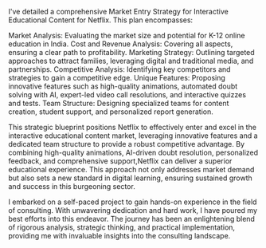 I've detailed a comprehensive Market Entry Strategy for Interactive Educational Content for Netflix. This plan encompasses:

Market Analysis: Evaluating the market size and potential for K-12 online education in India.
Cost and Revenue Analysis: Covering all aspects, ensuring a clear path to profitability.
Marketing Strategy: Outlining targeted approaches to attract families, leveraging digital and traditional media, and partnerships.
Competitive Analysis: Identifying key competitors and strategies to gain a competitive edge.
Unique Features: Proposing innovative features such as high-quality animations, automated doubt solving with AI, expert-led video call resolutions, and interactive quizzes and tests.
Team Structure: Designing specialized teams for content creation, student support, and personalized report generation.

This strategic blueprint positions Netflix to effectively enter and excel in the interactive educational content market, leveraging innovative features and 
a dedicated team structure to provide a robust competitive advantage. By combining high-quality animations, AI-driven doubt resolution, personalized feedback,
and comprehensive support,Netflix can deliver a superior educational experience. This approach not only addresses market demand but also sets a new standard in 
digital learning, ensuring sustained growth and success in this burgeoning sector.

I embarked on a self-paced project to gain hands-on experience in the field of consulting. 
With unwavering dedication and hard work, I have poured my best efforts into this 
endeavor. The journey has been an enlightening blend of rigorous analysis, strategic 
thinking, and practical implementation, providing me with invaluable insights into the 
consulting landscape. 







